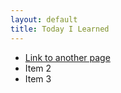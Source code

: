 ```yaml
---
layout: default
title: Today I Learned
---
```


- [Link to another page](2024_07_03.md)
- Item 2
- Item 3

